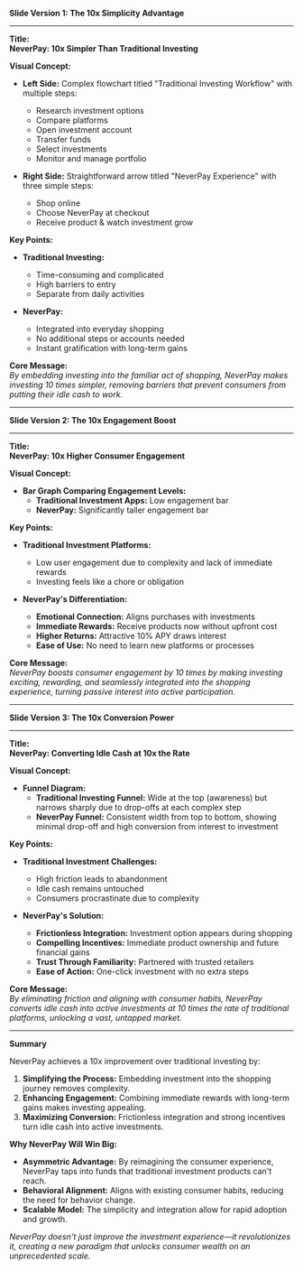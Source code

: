 **Slide Version 1: The 10x Simplicity Advantage**

---

**Title:**  
**NeverPay: 10x Simpler Than Traditional Investing**

**Visual Concept:**

- **Left Side:** Complex flowchart titled "Traditional Investing Workflow" with multiple steps:
  - Research investment options
  - Compare platforms
  - Open investment account
  - Transfer funds
  - Select investments
  - Monitor and manage portfolio

- **Right Side:** Straightforward arrow titled "NeverPay Experience" with three simple steps:
  - Shop online
  - Choose NeverPay at checkout
  - Receive product & watch investment grow

**Key Points:**

- **Traditional Investing:**
  - Time-consuming and complicated
  - High barriers to entry
  - Separate from daily activities

- **NeverPay:**
  - Integrated into everyday shopping
  - No additional steps or accounts needed
  - Instant gratification with long-term gains

**Core Message:**  
*By embedding investing into the familiar act of shopping, NeverPay makes investing 10 times simpler, removing barriers that prevent consumers from putting their idle cash to work.*

---

**Slide Version 2: The 10x Engagement Boost**

---

**Title:**  
**NeverPay: 10x Higher Consumer Engagement**

**Visual Concept:**

- **Bar Graph Comparing Engagement Levels:**
  - **Traditional Investment Apps:** Low engagement bar
  - **NeverPay:** Significantly taller engagement bar

**Key Points:**

- **Traditional Investment Platforms:**
  - Low user engagement due to complexity and lack of immediate rewards
  - Investing feels like a chore or obligation

- **NeverPay's Differentiation:**
  - **Emotional Connection:** Aligns purchases with investments
  - **Immediate Rewards:** Receive products now without upfront cost
  - **Higher Returns:** Attractive 10% APY draws interest
  - **Ease of Use:** No need to learn new platforms or processes

**Core Message:**  
*NeverPay boosts consumer engagement by 10 times by making investing exciting, rewarding, and seamlessly integrated into the shopping experience, turning passive interest into active participation.*

---

**Slide Version 3: The 10x Conversion Power**

---

**Title:**  
**NeverPay: Converting Idle Cash at 10x the Rate**

**Visual Concept:**

- **Funnel Diagram:**
  - **Traditional Investing Funnel:** Wide at the top (awareness) but narrows sharply due to drop-offs at each complex step
  - **NeverPay Funnel:** Consistent width from top to bottom, showing minimal drop-off and high conversion from interest to investment

**Key Points:**

- **Traditional Investment Challenges:**
  - High friction leads to abandonment
  - Idle cash remains untouched
  - Consumers procrastinate due to complexity

- **NeverPay's Solution:**
  - **Frictionless Integration:** Investment option appears during shopping
  - **Compelling Incentives:** Immediate product ownership and future financial gains
  - **Trust Through Familiarity:** Partnered with trusted retailers
  - **Ease of Action:** One-click investment with no extra steps

**Core Message:**  
*By eliminating friction and aligning with consumer habits, NeverPay converts idle cash into active investments at 10 times the rate of traditional platforms, unlocking a vast, untapped market.*

---

**Summary**

NeverPay achieves a 10x improvement over traditional investing by:

1. **Simplifying the Process:** Embedding investment into the shopping journey removes complexity.
2. **Enhancing Engagement:** Combining immediate rewards with long-term gains makes investing appealing.
3. **Maximizing Conversion:** Frictionless integration and strong incentives turn idle cash into active investments.

**Why NeverPay Will Win Big:**

- **Asymmetric Advantage:** By reimagining the consumer experience, NeverPay taps into funds that traditional investment products can't reach.
- **Behavioral Alignment:** Aligns with existing consumer habits, reducing the need for behavior change.
- **Scalable Model:** The simplicity and integration allow for rapid adoption and growth.

*NeverPay doesn't just improve the investment experience—it revolutionizes it, creating a new paradigm that unlocks consumer wealth on an unprecedented scale.*
